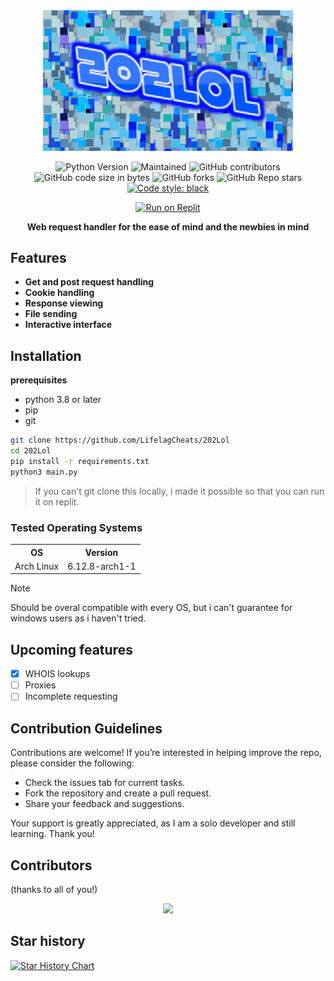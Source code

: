 <div align="center">

<img src="https://github.com/LifelagCheats/202Lol/blob/main/assets/202.png" alt="Logo" width="400"/>

![Python Version](https://img.shields.io/badge/python-3.8%2B-blue)
![Maintained](https://img.shields.io/badge/maintained-Yes-green)
![GitHub contributors](https://img.shields.io/github/contributors/LifelagCheats/202Lol)
![GitHub code size in bytes](https://img.shields.io/github/languages/code-size/LifelagCheats/202Lol)
![GitHub forks](https://img.shields.io/github/forks/LifelagCheats/202Lol?logoColor=ffff&color=%23ff0000)
![GitHub Repo stars](https://img.shields.io/github/stars/LifelagCheats/202Lol?color=%2332cd32)
[![Code style: black](https://img.shields.io/badge/code%20style-black-000000.svg)](https://github.com/psf/black)


[![Run on Replit](https://replit.com/badge/github/LifelagCheats/202Lol)](https://replit.com/github/LifelagCheats/202Lol)


**Web request handler for the ease of mind and the newbies in mind**

</div>

## Features

- **Get and post request handling**
- **Cookie handling**
- **Response viewing**
- **File sending**
- **Interactive interface**

## Installation

**prerequisites**
- python 3.8 or later
- pip
- git

```bash
git clone https://github.com/LifelagCheats/202Lol
cd 202Lol
pip install -r requirements.txt
python3 main.py
```
> If you can't git clone this locally, i made it possible so that you can run it on replit.

### Tested Operating Systems
<table>
  <tr>
    <th>OS</th>
    <th>Version</th>
  </tr>
  <tr>
    <td>Arch Linux</td>
    <td>6.12.8-arch1-1</td>
  </tr>
</table>

> [!NOTE]
> Should be overal compatible with every OS, but i can't guarantee for windows users as i haven't tried.


## Upcoming features

- [x] WHOIS lookups
- [ ] Proxies
- [ ] Incomplete requesting

## Contribution Guidelines
Contributions are welcome! If you’re interested in helping improve the repo, please consider the following:
- Check the issues tab for current tasks.
- Fork the repository and create a pull request.
- Share your feedback and suggestions.

Your support is greatly appreciated, as I am a solo developer and still learning. Thank you!

## Contributors
(thanks to all of you!)
<div align="center">
  <a href="https://github.com/LifelagCheats/202Lol/graphs/contributors">
    <img src="https://contrib.rocks/image?repo=LifelagCheats/202Lol" />
  </a>
</div>

## Star history

[![Star History Chart](https://api.star-history.com/svg?repos=LifelagCheats/202Lol&type=Date)](https://star-history.com/#LifelagCheats/202Lol&Date)
